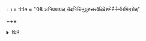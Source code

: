 +++
title = "08 अभिप्रयायञ् चेदभिचिनुयुरुत्तरवेदिदेशमेतैर्मन्त्रैरभिमृशेत्"

+++

<details><summary>थिते</summary>

अभिप्रयायं चेदभिचिनुयुरुत्तरवेदिदेशमेतैर्मन्त्रैरभिमृशेत् ८
</details>
